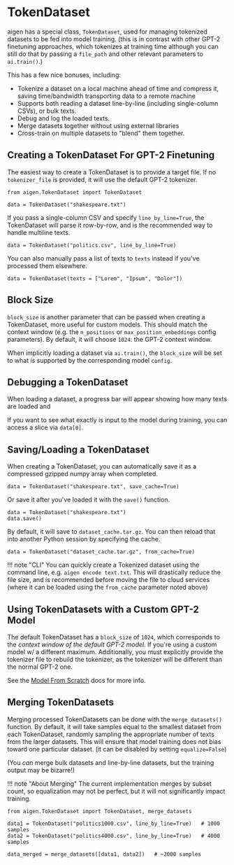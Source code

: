 # TokenDataset

aigen has a special class, `TokenDataset`, used for managing tokenized datasets to be fed into model training. (this is in contrast with other GPT-2 finetuning approaches, which tokenizes at training time although you can still do that by passing a `file_path` and other relevant parameters to `ai.train()`.)

This has a few nice bonuses, including:

- Tokenize a dataset on a local machine ahead of time and compress it, saving time/bandwidth transporting data to a remote machine
- Supports both reading a dataset line-by-line (including single-column CSVs), or bulk texts.
- Debug and log the loaded texts.
- Merge datasets together without using external libraries
- Cross-train on multiple datasets to "blend" them together.

## Creating a TokenDataset For GPT-2 Finetuning

The easiest way to create a TokenDataset is to provide a target file. If no `tokenizer_file` is provided, it will use the default GPT-2 tokenizer.

```py3
from aigen.TokenDataset import TokenDataset

data = TokenDataset("shakespeare.txt")
```

If you pass a single-column CSV and specify `line_by_line=True`, the TokenDataset will parse it row-by-row, and is the recommended way to handle multiline texts.

```py3
data = TokenDataset("politics.csv", line_by_line=True)
```

You can also manually pass a list of texts to `texts` instead if you've processed them elsewhere.

```py3
data = TokenDataset(texts = ["Lorem", "Ipsum", "Dolor"])
```

## Block Size

`block_size` is another parameter that can be passed when creating a TokenDataset, more useful for custom models. This should match the context window (e.g. the `n_positions` or `max_position_embeddings` config parameters). By default, it will choose `1024`: the GPT-2 context window.

When implicitly loading a dataset via `ai.train()`, the `block_size` will be set to what is supported by the corresponding model `config`.

## Debugging a TokenDataset

When loading a dataset, a progress bar will appear showing how many texts are loaded and

If you want to see what exactly is input to the model during training, you can access a slice via `data[0]`.

## Saving/Loading a TokenDataset

When creating a TokenDataset, you can automatically save it as a compressed gzipped numpy array when completed.

```py3
data = TokenDataset("shakespeare.txt", save_cache=True)
```

Or save it after you've loaded it with the `save()` function.

```py3
data = TokenDataset("shakespeare.txt")
data.save()
```

By default, it will save to `dataset_cache.tar.gz`. You can then reload that into another Python session by specifying the cache.

```py3
data = TokenDataset("dataset_cache.tar.gz", from_cache=True)
```

<!--prettier-ignore-->
!!! note "CLI"
    You can quickly create a Tokenized dataset using the command line, e.g. `aigen encode text.txt`. This will drastically reduce the file size, and is recommended before moving the file to cloud services (where it can be loaded using the `from_cache` parameter noted above)

## Using TokenDatasets with a Custom GPT-2 Model

The default TokenDataset has a `block_size` of `1024`, which corresponds to the _context window of the default GPT-2 model_. If you're using a custom model w/ a different maximum. Additionally, you must explicitly provide the tokenizer file to rebuild the tokenizer, as the tokenizer will be different than the normal GPT-2 one.

See the [Model From Scratch](tutorials/model-from-scratch.md) docs for more info.

## Merging TokenDatasets

Merging processed TokenDatasets can be done with the `merge_datasets()` function. By default, it will take samples equal to the smallest dataset from each TokenDataset, randomly sampling the appropriate number of texts from the larger datasets. This will ensure that model training does not bias toward one particular dataset. (it can be disabled by setting `equalize=False`)

(You _can_ merge bulk datasets and line-by-line datasets, but the training output may be bizarre!)

<!--prettier-ignore-->
!!! note "About Merging"
    The current implementation merges by subset count, so equalization may not be perfect, but it will not significantly impact training.

```py3
from aigen.TokenDataset import TokenDataset, merge_datasets

data1 = TokenDataset("politics1000.csv", line_by_line=True)   # 1000 samples
data2 = TokenDataset("politics4000.csv", line_by_line=True)   # 4000 samples

data_merged = merge_datasets([data1, data2])   # ~2000 samples
```
